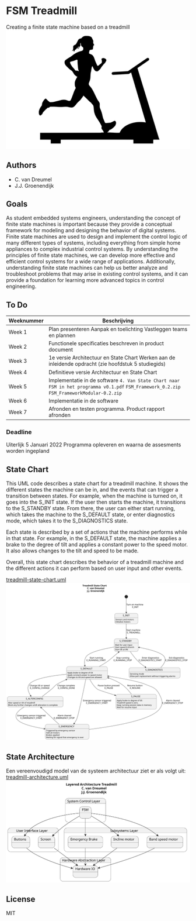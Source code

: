 # FSM Treadmill
Creating a finite state machine based on a treadmill
![Treadmill picture](/doc/pics/treadmill.svg)

## Authors
* C. van Dreumel
* J.J. Groenendijk

## Goals
As student embedded systems engineers, understanding the concept of finite state machines is important because they provide a conceptual framework for modeling and designing the behavior of digital systems. Finite state machines are used to design and implement the control logic of many different types of systems, including everything from simple home appliances to complex industrial control systems. By understanding the principles of finite state machines, we can develop more effective and efficient control systems for a wide range of applications. Additionally, understanding finite state machines can help us better analyze and troubleshoot problems that may arise in existing control systems, and it can provide a foundation for learning more advanced topics in control engineering.

## To Do

| Weeknummer | Beschrijving                                                                                                                                |
|------------|---------------------------------------------------------------------------------------------------------------------------------------------|
| Week 1     | Plan presenteren Aanpak en toelichting Vastleggen teams en plannen                                                                          |
| Week 2     | Functionele specificaties beschreven in product document                                                                                    |
| Week 3     | 1e versie Architectuur en State Chart			 Werken aan de inleidende opdracht (zie hoofdstuk 5 studiegids)                                        |
| Week 4     | Definitieve versie Architectuur en State Chart                                                                                              |
| Week 5     | Implementatie in de software `4. Van State Chart naar FSM in het programma v0.1.pdf` `FSM_Framework_0.2.zip` `FSM_FrameworkModular-0.2.zip` |
| Week 6     | Implementatie in de software                                                                                                                |
| Week 7     | Afronden en testen programma. Product rapport afronden                                                                                      |

### Deadline
Uiterlijk 5 Januari 2022 Programma opleveren en waarna de assesments worden ingepland

## State Chart
This UML code describes a state chart for a treadmill machine. It shows the different states the machine can be in, and the events that can trigger a transition between states. For example, when the machine is turned on, it goes into the S_INIT state. If the user then starts the machine, it transitions to the S_STANDBY state. From there, the user can either start running, which takes the machine to the S_DEFAULT state, or enter diagnostics mode, which takes it to the S_DIAGNOSTICS state.

Each state is described by a set of actions that the machine performs while in that state. For example, in the S_DEFAULT state, the machine applies a brake to the degree of tilt and applies a constant power to the speed motor. It also allows changes to the tilt and speed to be made.

Overall, this state chart describes the behavior of a treadmill machine and the different actions it can perform based on user input and other events.

[treadmill-state-chart.uml](/uml/treadmill-state-chart.uml)
![treadmill-state-chart](/uml/treadmill-state-chart.svg)


## State Architecture
Een vereenvoudigd model van de systeem architectuur ziet er als volgt uit:
[treadmill-architecture.uml](/uml/treadmill-architecture.uml)
![treadmill-architecture](/uml/treadmill-architecture.svg)

## License
MIT
